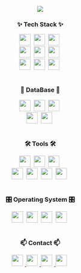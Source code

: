 <!--배너 부분-->
<p align="center">
  <img src="https://github.com/BrotherZin/BrotherZin/assets/104006894/10fe3939-d33a-4c68-afca-76da1c48a144" ">
</p>


<!--내용 부분-->
<h3 align="center">✨ Tech Stack ✨</h3>
<div align="center">
  <img src="https://img.shields.io/badge/java-%23ED8B00.svg?style=for-the-badge&logo=openjdk&logoColor=white" style="height: 30px; margin-right: 5px;"  />
  <img src="https://img.shields.io/badge/javascript-F7DF1E.svg?style=for-the-badge&logo=javascript&logoColor=20232a"  style="height: 30px; margin-right: 5px;" />
  <img src="https://img.shields.io/badge/html5-E34F26.svg?style=for-the-badge&logo=html5&logoColor=white" style="height: 30px; margin-right: 5px;" />
</div>

<div align="center">
  <img src="https://img.shields.io/badge/Spring-6DB33F?style=flat-square&logo=Spring&logoColor=white" style="height: 30px; margin-right: 5px;"  />
  <img src="https://img.shields.io/badge/jQuery-0769AD?style=flat-square&logo=jQuery&logoColor=white" style="height: 30px; margin-right: 5px;" />
  <img src="https://img.shields.io/badge/css3-1572B6.svg?style=for-the-badge&logo=css3&logoColor=white" style="height: 30px; margin-right: 5px;" />

</div>
<div align="center">
  <img src="https://img.shields.io/badge/Apache Tomcat-F8DC75?style=flat-square&logo=apachetomcat&logoColor=black" style="height: 30px; margin-right: 5px;" />
  <img src="https://img.shields.io/badge/Typescript-3178C6?style=flat-square&logo=Typescript&logoColor=white" style="height: 30px; margin-right: 5px;"/>
  <img src="https://img.shields.io/badge/Thymeleaf-%23005C0F.svg?style=for-the-badge&logo=Thymeleaf&logoColor=white" style="height: 30px; margin-right: 5px;"/>
</div>

<br>

<h3 align="center"> 💾 DataBase 💾</h3>
<div align="center">
  <img src="https://img.shields.io/badge/MySQL-4479A1?style=flat-square&logo=MySQL&logoColor=white" style="height: 30px; margin-right: 5px;"/>
  <img src="https://img.shields.io/badge/ORACE-F80000?style=flat-square&logo=oracle&logoColor=white" style="height: 30px; margin-right: 5px;" />
  <img src="https://img.shields.io/badge/postgres-%23316192.svg?style=for-the-badge&logo=postgresql&logoColor=white" style="height: 30px; margin-right: 5px;" />
</div>

<div align="center">
  <img src="https://img.shields.io/badge/MariaDB-003545?style=flat-square&logo=mariaDB&logoColor=white" style="height: 30px; margin-right: 5px;"/>
  <img src="https://img.shields.io/badge/MSSQL-3766AB?style=flat-square&logo=MSSQL&logoColor=white" style="height: 30px; margin-right: 5px;" />
</div>

<br>

<h3 align="center">🛠 Tools 🛠</h3>
<div align="center">
  <img src="https://img.shields.io/badge/git-F05033.svg?style=for-the-badge&logo=git&logoColor=white"style="height: 30px; margin-right: 5px;" />
  <img src="https://img.shields.io/badge/github-181717.svg?style=for-the-badge&logo=github&logoColor=white" style="height: 30px; margin-right: 5px;"/>
  <img src="https://img.shields.io/badge/Notion-F3F3F3.svg?style=for-the-badge&logo=notion&logoColor=black" style="height: 30px; margin-right: 5px;"/>
</div>

<div align="center">
  <img src="https://img.shields.io/badge/Eclipse-FE7A16.svg?style=for-the-badge&logo=Eclipse&logoColor=white" style="height: 30px; margin-right: 5px;" />
  <img src="https://img.shields.io/badge/VSCode-2C2C32.svg?style=for-the-badge&logo=visual-studio-code&logoColor=22ABF3" style="height: 30px; margin-right: 5px;"/>
  <img src="https://img.shields.io/badge/VIM-%2311AB00.svg?style=for-the-badge&logo=vim&logoColor=white" style="height: 30px; margin-right: 5px;" />
  <img src="https://img.shields.io/badge/Notepad++-90E59A.svg?style=for-the-badge&logo=notepad%2b%2b&logoColor=black" style="height: 30px; margin-right: 5px;" />
</div>

<br>

<h3 align="center">🎛️ Operating System 🎛️</h3>
<div align="center">
 <img src="https://img.shields.io/badge/Linux-FCC624?style=flat-square&logo=linux&logoColor=black" style="height: 30px; margin-right: 5px;"/>
 <img src="https://img.shields.io/badge/cent%20os-002260?style=for-the-badge&logo=centos&logoColor=F0F0F0" style="height: 30px; margin-right: 5px;"/>
 <img src="https://img.shields.io/badge/Red%20Hat-EE0000?style=for-the-badge&logo=redhat&logoColor=white" style="height: 30px; margin-right: 5px;"/>
 <img src="https://img.shields.io/badge/Windows-0078D6?style=for-the-badge&logo=windows&logoColor=white" style="height: 30px; margin-right: 5px;"/>
 
</div>

<br>

<h3 align="center">📫 Contact 📫</h3>
<div align="center">

  <a href="mailto:ahj13k@gmail.com">
    <img
      src="https://img.shields.io/badge/ahj13k@gmail.com-D14836?style=for-the-badge&logo=gmail&logoColor=white" style="height: 30px; margin-right: 5px;"/>
  </a>
   <a href="mailto:hjan@infomail.co.kr">
    <img
      src="https://img.shields.io/badge/hjan@infomail.co.kr-3399ff?style=for-the-badge&logo=company&logoColor=white" style="height: 30px; margin-right: 5px;"/>
  </a>

  <a href="mailto:hjan@infomail.co.kr">
    <img
      src="https://img.shields.io/badge/Discord-%235865F2.svg?style=for-the-badge&logo=discord&logoColor=white" style="height: 30px; margin-right: 5px;"/>
  </a>

  <a href="mailto:hjan@infomail.co.kr">
    <img
      src="https://img.shields.io/badge/kakaotalk-ffcd00.svg?style=for-the-badge&logo=kakaotalk&logoColor=000000" style="height: 30px; margin-right: 5px;"/>
  </a>
  
  

  
</div>



